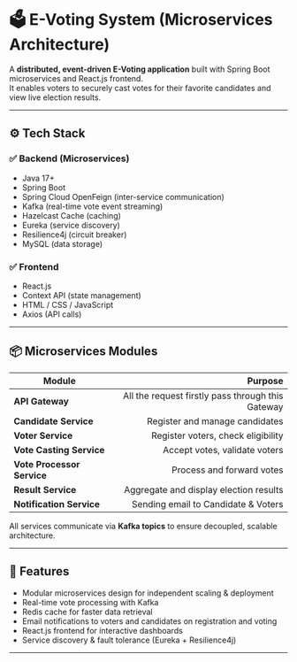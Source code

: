 # 🗳️ E-Voting System (Microservices Architecture)

A **distributed, event-driven E-Voting application** built with Spring Boot microservices and React.js frontend.  
It enables voters to securely cast votes for their favorite candidates and view live election results.

---

## ⚙️ **Tech Stack**

### ✅ Backend (Microservices)
- Java 17+
- Spring Boot
- Spring Cloud OpenFeign (inter-service communication)
- Kafka (real-time vote event streaming)
- Hazelcast Cache (caching)
- Eureka (service discovery)
- Resilience4j (circuit breaker)
- MySQL (data storage)

### ✅ Frontend
- React.js
- Context API (state management)
- HTML / CSS / JavaScript
- Axios (API calls)

---

## 📦 **Microservices Modules**

| Module | Purpose |
|-------|--------:|
| **API Gateway** |All the request firstly pass through this Gateway|
| **Candidate Service** | Register and manage candidates |
| **Voter Service** | Register voters, check eligibility |
| **Vote Casting Service** | Accept votes, validate voters |
| **Vote Processor Service** | Process and forward votes |
| **Result Service** | Aggregate and display election results |
| **Notification Service** |Sending email to Candidate & Voters |

All services communicate via **Kafka topics** to ensure decoupled, scalable architecture.

---

## 📧 **Features**
- Modular microservices design for independent scaling & deployment
- Real-time vote processing with Kafka
- Redis cache for faster data retrieval
- Email notifications to voters and candidates on registration and voting
- React.js frontend for interactive dashboards
- Service discovery & fault tolerance (Eureka + Resilience4j)

---

